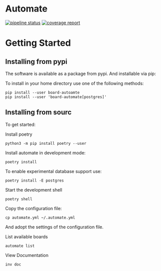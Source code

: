 # Automate



[![pipeline status](https://es-git.cs.uni-tuebingen.de/ties/timing/schrank/automate/badges/main/pipeline.svg)](https://es-git.cs.uni-tuebingen.de/ties/timing/schrank/automate/commits/main)
[![coverage report](https://es-git.cs.uni-tuebingen.de/ties/timing/schrank/automate/badges/main/coverage.svg)](https://es-git.cs.uni-tuebingen.de/ties/timing/schrank/automate/commits/main)

# Getting Started

## Installing from pypi

The software is available as a package from pypi. And installable via pip:


To install in your home directory use one of the following methods:

    pip install --user board-autoamte
    pip install --user 'board-automate[postgres]'

## Installing from sourc

To get started:
  
Install poetry

    python3 -m pip install poetry --user

Install automate in development mode:

    poetry install 

To enable experimental database support use:

    poetry install -E postgres

Start the development shell

    poetry shell


Copy the configuration file:

    cp automate.yml ~/.automate.yml
	
And adopt the settings of the configuration file. 

List available boards

    automate list

View Documentation 

    inv doc


